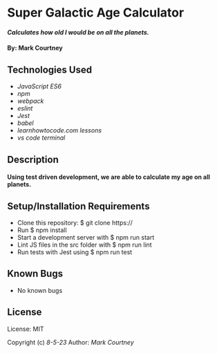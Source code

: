 # Super Galactic Age Calculator

#### _Calculates how old I would be on all the planets._

#### By: Mark Courtney

## Technologies Used

* _JavaScript ES6_
* _npm_
* _webpack_
* _eslint_
* _Jest_
* _babel_
* _learnhowtocode.com lessons_
* _vs code terminal_

## Description
#### Using test driven development, we are able to calculate my age on all planets. 


## Setup/Installation Requirements
* Clone this repository: $ git clone https://
* Run $ npm install
* Start a development server with $ npm run start
* Lint JS files in the src folder with $ npm run lint
* Run tests with Jest using $ npm run test

## Known Bugs
* No known bugs

## License
License: MIT

Copyright (c) _8-5-23_ Author: _Mark Courtney_